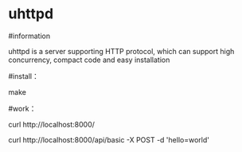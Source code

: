 # uhttpd

#information

uhttpd is a server supporting HTTP protocol, which can support high concurrency, compact code and easy installation

#install：

  make
  
 #work：
 
  curl http://localhost:8000/
  
  curl http://localhost:8000/api/basic -X POST -d 'hello=world'
  
  
